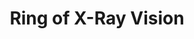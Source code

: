 ---
title: "Ring of X-Ray Vision"

item:
  aura: "Moderate divination"
  casterLevel: "6th"
  prerequisites:
    feats:   ["{% feat_link forge-ring %}"]
    spells:  ["{% spell_link true-seeing %}"]
    special: []
  marketPrice: 25000
  description: |
    On command, this ring gives its possessor the ability to see into and through solid matter. Vision range is 20 feet, with the viewer seeing as if he were looking at something in normal light even if there is no illumination. X-ray vision can penetrate 1 foot of stone, 1 inch of common metal, or up to 3 feet of wood or dirt. Thicker substances or a thin sheet of lead blocks the vision.

    Using the ring is physically exhausting, causing the wearer 1 point of Constitution damage per minute after the first 10 minutes of use in a single day.
---